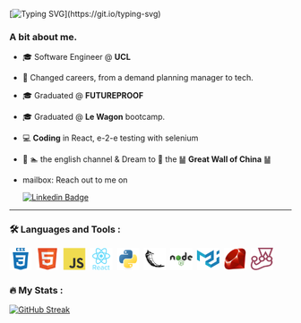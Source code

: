 <div id="header" align="center">
<!--   <img src="https://media.giphy.com/media/M9gbBd9nbDrOTu1Mqx/giphy.gif" width="50"/>
<div id="badges">
  <a href="https://www.linkedin.com/in/siddav83/">
    <img src="https://img.shields.io/badge/LinkedIn-blue?style=for-the-badge&logo=linkedin&logoColor=white" alt="LinkedIn Badge"/>
  </a>
  <a href="https://twitter.com/daveydawie">
    <img src="https://img.shields.io/badge/Twitter-blue?style=for-the-badge&logo=twitter&logoColor=white" alt="Twitter Badge"/>
  </a> -->
</div>

<!--   <h1>
  hey there

</h1> -->
  </div>

<!-- --- -->

[![Typing SVG](https://readme-typing-svg.demolab.com?font=Fira+Code&pause=1000&color=0AD764&width=435&height=35&lines=Hi+I'm+Dave.)](https://git.io/typing-svg)
### A bit about me.
- 🎓   Software Engineer @ **UCL** 
- 🛒  Changed careers, from a demand planning manager to tech.
 - 🎓   Graduated @ **FUTUREPROOF** 
- 🎓  Graduated @ **Le Wagon** bootcamp.
- 💻  **Coding** in React, e-2-e testing with selenium
- 🎯  🏊 the english channel  & Dream to 🏃 the ䷡ **Great Wall of China** ䷡

- mailbox: Reach out to me on <div text="align"></div>[![Linkedin Badge](https://img.shields.io/badge/-Dave-blue?style=flat&logo=Linkedin&logoColor=white)](https://www.linkedin.com/in/siddav83/)

---

### :hammer_and_wrench: Languages and Tools :
<div>

  <img src="https://github.com/devicons/devicon/blob/master/icons/css3/css3-plain-wordmark.svg"  title="CSS3" alt="CSS" width="40" height="40"/>&nbsp;
  <img src="https://github.com/devicons/devicon/blob/master/icons/html5/html5-original.svg" title="HTML5" alt="HTML" width="40" height="40"/>&nbsp;
  <img src="https://github.com/devicons/devicon/blob/master/icons/javascript/javascript-original.svg" title="JavaScript" alt="JavaScript" width="40" height="40"/>&nbsp;
   <img src="https://github.com/devicons/devicon/blob/master/icons/react/react-original-wordmark.svg" title="React" alt="React" width="40" height="40"/>&nbsp;
   <img src="https://github.com/devicons/devicon/blob/master/icons/python/python-original.svg" title="Python" alt="Python" width="40" height="40"/>&nbsp;
   <img src="https://github.com/devicons/devicon/blob/master/icons/flask/flask-original.svg" title="Flask" alt="Flask" width="40" height="40"/>&nbsp;
  <img src="https://github.com/devicons/devicon/blob/master/icons/nodejs/nodejs-original-wordmark.svg" title="NodeJS" alt="NodeJS" width="40" height="40"/>&nbsp;
  <img src="https://github.com/devicons/devicon/blob/master/icons/materialui/materialui-original.svg" title="Materialui" alt="Materialui" width="40" height="40"/>&nbsp;
  <img src="https://github.com/devicons/devicon/blob/master/icons/ruby/ruby-original.svg" title="ruby" alt="ruby" width="40" height="40"/>&nbsp;
  <img src="https://github.com/devicons/devicon/blob/master/icons/jest/jest-plain.svg" title="jest" alt="jest" width="40" height="40"/>&nbsp;
### :fire: My Stats :
  
  [![GitHub Streak](http://github-readme-streak-stats.herokuapp.com?user=siddav83&theme=react&hide_border=true&date_format=M%20j%5B%2C%20Y%5D)](https://git.io/streak-stats)
<!--     <img src="https://media.giphy.com/media/hvRJCLFzcasrR4ia7z/giphy.gif" width="20px"/> -->
  
  <img src="https://komarev.com/ghpvc/?username=your-github-siddav83&style=flat-square&color=blue" alt=""/>
